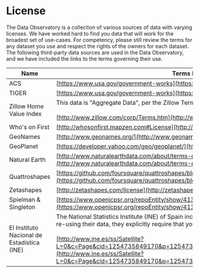 # License

The Data Observatory is a collection of various sources of data with varying licenses. We have worked hard to find you data that will work for the broadest set of use-cases. For competency, please still review the terms for any dataset you use and respect the rights of the owners for each dataset. The following third-party data sources are used in the Data Observatory, and we have included the links to the terms governing their use.

Name  | Terms link 
-------|---------
ACS   |  [https://www.usa.gov/government-works](https://www.usa.gov/government-works)
TIGER   |  [https://www.usa.gov/government-works](https://www.usa.gov/government-works)
Zillow Home Value Index | This data is "Aggregate Data", per the Zillow Terms of Use<br /><br />[http://www.zillow.com/corp/Terms.htm](http://www.zillow.com/corp/Terms.htm)
Who's on First |  [http://whosonfirst.mapzen.com#License](http://whosonfirst.mapzen.com#License)
GeoNames  |  [http://www.geonames.org/](http://www.geonames.org/)
GeoPlanet  |  [https://developer.yahoo.com/geo/geoplanet/](https://developer.yahoo.com/geo/geoplanet/)
Natural Earth  |  [http://www.naturalearthdata.com/about/terms-of-use/](http://www.naturalearthdata.com/about/terms-of-use/)
Quattroshapes  |  [https://github.com/foursquare/quattroshapes/blob/master/LICENSE.md](https://github.com/foursquare/quattroshapes/blob/master/LICENSE.md)
Zetashapes  |  [http://zetashapes.com/license](http://zetashapes.com/license)
Spielman & Singleton  |  [https://www.openicpsr.org/repoEntity/show/41329](https://www.openicpsr.org/repoEntity/show/41329)
El Instituto Nacional de Estadística (INE) | The National Statistics Institute (INE) of Spain includes data from multiple sources. If you are re-using their data, they explicitly require that you reference them accordingly<br /><br />[http://www.ine.es/ss/Satellite?L=0&c=Page&cid=1254735849170&p=1254735849170&pagename=Ayuda%2FINELayout](http://www.ine.es/ss/Satellite?L=0&c=Page&cid=1254735849170&p=1254735849170&pagename=Ayuda%2FINELayout)

